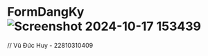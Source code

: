 # FormDangKy![Screenshot 2024-10-17 153439](https://github.com/user-attachments/assets/a50458d1-193c-4268-b79a-56fd539496c7)
// Vũ Đức Huy - 22810310409
